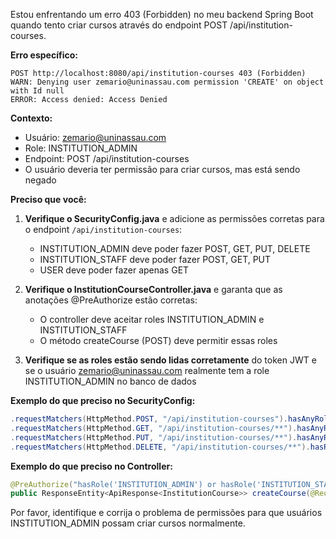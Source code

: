 Estou enfrentando um erro 403 (Forbidden) no meu backend Spring Boot quando tento criar cursos através do endpoint POST /api/institution-courses.

**Erro específico:**

```
POST http://localhost:8080/api/institution-courses 403 (Forbidden)
WARN: Denying user zemario@uninassau.com permission 'CREATE' on object with Id null
ERROR: Access denied: Access Denied
```

**Contexto:**

- Usuário: zemario@uninassau.com
- Role: INSTITUTION_ADMIN
- Endpoint: POST /api/institution-courses
- O usuário deveria ter permissão para criar cursos, mas está sendo negado

**Preciso que você:**

1. **Verifique o SecurityConfig.java** e adicione as permissões corretas para o endpoint `/api/institution-courses`:

   - INSTITUTION_ADMIN deve poder fazer POST, GET, PUT, DELETE
   - INSTITUTION_STAFF deve poder fazer POST, GET, PUT
   - USER deve poder fazer apenas GET

2. **Verifique o InstitutionCourseController.java** e garanta que as anotações @PreAuthorize estão corretas:

   - O controller deve aceitar roles INSTITUTION_ADMIN e INSTITUTION_STAFF
   - O método createCourse (POST) deve permitir essas roles

3. **Verifique se as roles estão sendo lidas corretamente** do token JWT e se o usuário zemario@uninassau.com realmente tem a role INSTITUTION_ADMIN no banco de dados

**Exemplo do que preciso no SecurityConfig:**

```java
.requestMatchers(HttpMethod.POST, "/api/institution-courses").hasAnyRole("INSTITUTION_ADMIN", "INSTITUTION_STAFF")
.requestMatchers(HttpMethod.GET, "/api/institution-courses/**").hasAnyRole("INSTITUTION_ADMIN", "INSTITUTION_STAFF", "USER")
.requestMatchers(HttpMethod.PUT, "/api/institution-courses/**").hasAnyRole("INSTITUTION_ADMIN", "INSTITUTION_STAFF")
.requestMatchers(HttpMethod.DELETE, "/api/institution-courses/**").hasRole("INSTITUTION_ADMIN")
```

**Exemplo do que preciso no Controller:**

```java
@PreAuthorize("hasRole('INSTITUTION_ADMIN') or hasRole('INSTITUTION_STAFF')")
public ResponseEntity<ApiResponse<InstitutionCourse>> createCourse(@RequestBody InstitutionCourse course)
```

Por favor, identifique e corrija o problema de permissões para que usuários INSTITUTION_ADMIN possam criar cursos normalmente.
